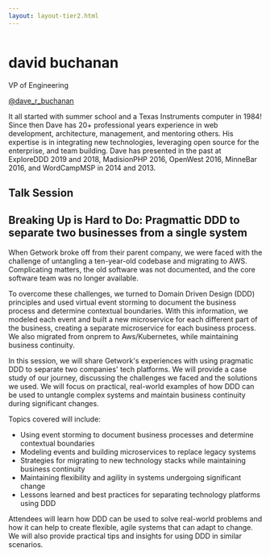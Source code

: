 ```yaml
---
layout: layout-tier2.html
---
```

<div class="container section featured-speaker">
   <div class="row">
     <div class="col-xs-12 col-sm-2 new-img-container">
       <img class="new-speaker-page-img david-buchanan" />
       </div>
     <div class="col-xs-12 col-sm-10 copy-container">
       <h1 class="speaker-header">david buchanan</h1>
       <span class="speaker-subtitle">VP of Engineering</span>
       <p><a class="speaker-handle" href="https://twitter.com/dave_r_buchanan" target="_blank">@dave_r_buchanan</a></p>
       <p>It all started with summer school and a Texas Instruments computer in 1984! Since then Dave has 20+ professional years experience in web development, architecture, management, and mentoring others. His expertise is in integrating new technologies, leveraging open source for the enterprise, and team building. Dave has presented in the past at ExploreDDD 2019 and 2018, MadisionPHP 2016, OpenWest 2016, MinneBar 2016, and WordCampMSP in 2014 and 2013.</p>
       <h2>Talk Session</h2>
       <h2 class="gold">Breaking Up is Hard to Do: Pragmattic DDD to separate two businesses from a single system</h2>
       <p>When Getwork broke off from their parent company, we were faced with the challenge of untangling a ten-year-old codebase and migrating to AWS. Complicating matters, the old software was not documented, and the core software team was no longer available.</p>
        <p>To overcome these challenges, we turned to Domain Driven Design (DDD) principles and used virtual event storming to document the business process and determine contextual boundaries. With this information, we modeled each event and built a new microservice for each different part of the business, creating a separate microservice for each business process. We also migrated from onprem to Aws/Kubernetes, while maintaining business continuity.</p>
        <p>In this session, we will share Getwork's experiences with using pragmatic DDD to separate two companies' tech platforms. We will provide a case study of our journey, discussing the challenges we faced and the solutions we used. We will focus on practical, real-world examples of how DDD can be used to untangle complex systems and maintain business continuity during significant changes.</p>
        <p>Topics covered will include:</p>
        <ul>
            <li>Using event storming to document business processes and determine contextual boundaries</li>
            <li>Modeling events and building microservices to replace legacy systems</li>
            <li>Strategies for migrating to new technology stacks while maintaining business continuity</li>
            <li>Maintaining flexibility and agility in systems undergoing significant change</li>
            <li>Lessons learned and best practices for separating technology platforms using DDD</li>
        </ul>
        <p>Attendees will learn how DDD can be used to solve real-world problems and how it can help to create flexible, agile systems that can adapt to change. We will also provide practical tips and insights for using DDD in similar scenarios.</p>
     </div>
   </div>
 </div>